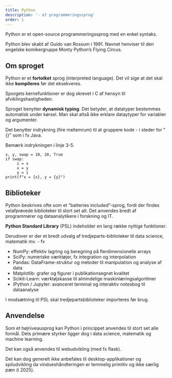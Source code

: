 ```yaml
---
title: Python
description: '- et programmeringssprog'
order: 1
---
```

Python er et open-source programmeringssprog med en enkel syntaks.

Python blev skabt af Guido van Rossum i 1991. Navnet henviser til den engelske komikergruppe Monty Python’s Flying Circus.

## Om sproget
Python er et **fortolket** sprog (interpreted language). Det vil sige at det skal ikke **kompileres** før det eksekveres.

Sporgets kernefunktioner er dog skrevet i C af hensyn til afviklingshastigheden.

Sproget benytter **dynamisk typing**. Det betyder, at datatyper bestemmes automatisk under kørsel.
Man skal altså ikke erklare dataytyper for variabler og argumenter.

Det benytter indrykning (fire mellemrum) til at gruppere kode - i steder for "{}" som i fx Java.

Bemærk indrykningen i linje 3-5.
```
x, y, swap = 10, 20, True
if swap:
     i = x
     x = y
     y = i
print(f"x = {x}, y = {y}")
```

## Biblioteker
Python beskrives ofte som et “batteries included”-sprog, fordi der findes velafprøvede biblioteker til stort set alt.
Det anvendes bredt af programmører og dataanalytikere i forskning og IT.

**Python Standard Library** (PSL) indeholder en lang række nyttige funktioner.

Derudover er der et bredt udvalg af tredjeparts-biblioteker til data science, matematik mv. - fx

- NumPy: effektiv lagring og beregning på flerdimensionelle arrays
- SciPy: numeriske værktøjer, fx integration og interpolation
- Pandas: DataFrame-struktur og metoder til manipulation og analyse af data
- Matplotlib: grafer og figurer i publikationsegnet kvalitet
- Scikit-Learn: værktøjskasse til almindelige maskinlæringsalgoritmer
- IPython / Jupyter: avanceret terminal og interaktiv notesbog til dataanalyse

I modsætning til PSL skal tredjepartsbiblioteker importeres før brug.

## Anvendelse
Som et højniveausprog kan Python i princippet anvendes til stort set alle formål.
Dets primære styrker ligger dog i data science, matematik og machine learning.

Det kan også anvendes til webudvikling (med fx flask).

Det kan dog generelt ikke anbefales til desktop-applikationer og spiludvikling da vindueshåndteringen er temmelig primitiv og ikke særlig pæn (i 2025).
